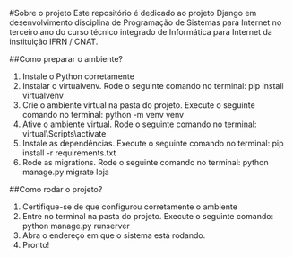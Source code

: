 #Sobre o projeto
Este repositório é dedicado ao projeto Django em desenvolvimento disciplina de Programação de Sistemas para Internet no terceiro ano do curso técnico integrado de Informática para Internet da instituição IFRN / CNAT.

##Como preparar o ambiente?

1. Instale o Python corretamente
2. Instalar o virtualvenv. Rode o seguinte comando no terminal: pip install virtualvenv
3. Crie o ambiente virtual na pasta do projeto. Execute o seguinte comando no terminal: python -m venv venv
4. Ative o ambiente virtual. Rode o seguinte comando no terminal: virtual\Scripts\activate
5. Instale as dependências. Execute o seguinte comando no terminal: pip install -r requirements.txt
6. Rode as migrations. Rode o seguinte comando no terminal: python manage.py migrate loja

##Como rodar o projeto?

1. Certifique-se de que configurou corretamente o ambiente
2. Entre no terminal na pasta do projeto. Execute o seguinte comando: python manage.py runserver
3. Abra o endereço em que o sistema está rodando.
4. Pronto!